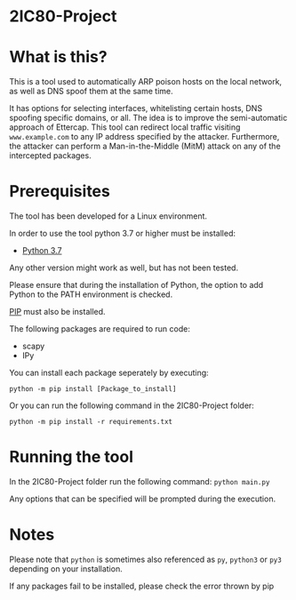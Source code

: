 # 2IC80-Project

# What is this?

This is a tool used to automatically ARP poison hosts on the local network, as well as DNS spoof them at the same time.

It has options for selecting interfaces, whitelisting certain hosts, DNS spoofing specific domains, or all.
The idea is to improve the semi-automatic approach of Ettercap. This tool can redirect local traffic visiting `www.example.com` to any IP address specified by the attacker. Furthermore, the attacker can perform a Man-in-the-Middle (MitM) attack on any of the intercepted packages.

# Prerequisites

The tool has been developed for a Linux environment.

In order to use the tool python 3.7 or higher must be installed:
 - [Python 3.7](https://www.python.org/downloads/release/python-370/)
 
Any other version might work as well, but has not been tested.
 
Please ensure that during the installation of Python, the option to add Python to the PATH environment is checked.

 [PIP](https://pip.pypa.io/en/stable/installing/) must also be installed.

The following packages are required to run code:
- scapy
- IPy

You can install each package seperately by executing:
```
python -m pip install [Package_to_install]
```
Or you can run the following command in the 2IC80-Project folder:
```
python -m pip install -r requirements.txt
```

# Running the tool

In the 2IC80-Project folder run the following command: ``python main.py``

Any options that can be specified will be prompted during the execution.

# Notes
Please note that ``python`` is sometimes also referenced as ``py``, ``python3`` or ``py3`` depending on your installation.

If any packages fail to be installed, please check the error thrown by pip
